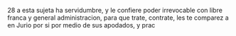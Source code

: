 28
a esta sujeta ha servidumbre, y le confiere poder irrevocable con libre franca y general administracion, para que trate, contrate, les
te comparez a en Jurio por si por medio de sus apodados, y prac